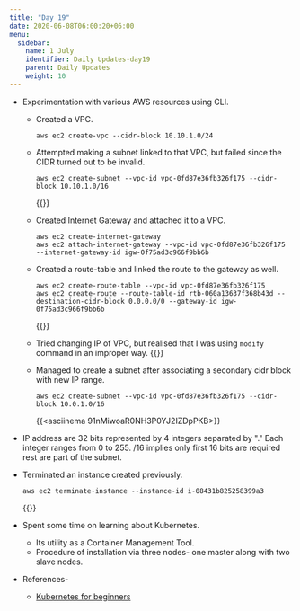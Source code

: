```yaml
---
title: "Day 19"
date: 2020-06-08T06:00:20+06:00
menu:
  sidebar:
    name: 1 July
    identifier: Daily Updates-day19
    parent: Daily Updates
    weight: 10
---
```


- Experimentation with various AWS resources using CLI.
 
  - Created a VPC.
    ```
    aws ec2 create-vpc --cidr-block 10.10.1.0/24
    
    ```
    
  - Attempted making a subnet linked to that VPC, but failed since the CIDR turned out to be invalid.
    ```
    aws ec2 create-subnet --vpc-id vpc-0fd87e36fb326f175 --cidr-block 10.10.1.0/16
    
    ```
    {{<asciinema Qq4NnuOFLvJnYm74qgaCz620K>}}
    
  - Created Internet Gateway and attached it to a VPC.
    ```
    aws ec2 create-internet-gateway
    aws ec2 attach-internet-gateway --vpc-id vpc-0fd87e36fb326f175 --internet-gateway-id igw-0f75ad3c966f9bb6b
    
    ```
  - Created a route-table and linked the route to the gateway as well.
    ```
    aws ec2 create-route-table --vpc-id vpc-0fd87e36fb326f175
    aws ec2 create-route --route-table-id rtb-060a13637f368b43d --destination-cidr-block 0.0.0.0/0 --gateway-id igw-0f75ad3c966f9bb6b
    
    ``` 
    {{<asciinema A7X1IVDcaNqgmdsyKSSMw5sOQ>}}
    
  - Tried changing IP of VPC, but realised that I was using `modify` command in an improper way.
    {{<asciinema fwpBqBOB1TZeBhIDF6b8yx57W>}}
    
  - Managed to create a subnet after associating a secondary cidr block with new IP range.
    ```
    aws ec2 create-subnet --vpc-id vpc-0fd87e36fb326f175 --cidr-block 10.0.1.0/16
    
    ```
    {{<asciinema 91nMiwoaR0NH3P0YJ2IZDpPKB>}}
  
- IP address are 32 bits represented by 4 integers separated by "." Each integer ranges from 0 to 255. /16 implies only first 16 bits are required rest are part of the subnet.

- Terminated an instance created previously.
  ```
  aws ec2 terminate-instance --instance-id i-08431b825258399a3
  
  ```
  {{<asciinema gqo6TMWfbeUhYWBL3o1Ga5V12>}}
  
- Spent some time on learning about Kubernetes.
  
  - Its utility as a Container Management Tool.
  - Procedure of installation via three nodes- one master along with two slave nodes.
  
- References-
  
  - [Kubernetes for beginners](https://www.youtube.com/watch?v=l_lWfipUimk)


